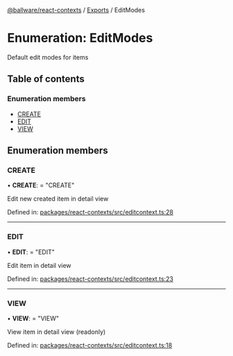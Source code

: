 [@ballware/react-contexts](../README.md) / [Exports](../modules.md) / EditModes

# Enumeration: EditModes

Default edit modes for items

## Table of contents

### Enumeration members

- [CREATE](editmodes.md#create)
- [EDIT](editmodes.md#edit)
- [VIEW](editmodes.md#view)

## Enumeration members

### CREATE

• **CREATE**: = "CREATE"

Edit new created item in detail view

Defined in: [packages/react-contexts/src/editcontext.ts:28](https://github.com/ballware/ballware-client/blob/c28ad0b/packages/react-contexts/src/editcontext.ts#L28)

___

### EDIT

• **EDIT**: = "EDIT"

Edit item in detail view

Defined in: [packages/react-contexts/src/editcontext.ts:23](https://github.com/ballware/ballware-client/blob/c28ad0b/packages/react-contexts/src/editcontext.ts#L23)

___

### VIEW

• **VIEW**: = "VIEW"

View item in detail view (readonly)

Defined in: [packages/react-contexts/src/editcontext.ts:18](https://github.com/ballware/ballware-client/blob/c28ad0b/packages/react-contexts/src/editcontext.ts#L18)
